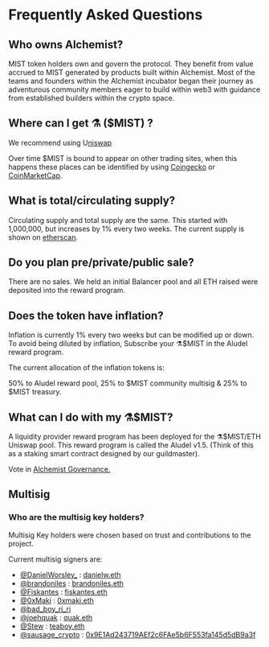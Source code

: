 # Frequently Asked Questions

## **Who owns Alchemist?**

MIST token holders own and govern the protocol. They benefit from value accrued to MIST generated by products built within Alchemist. Most of the teams and founders within the Alchemist incubator began their journey as adventurous community members eager to build within web3 with guidance from established builders within the crypto space.

## **Where can I get ⚗️ ($MIST) ?**

We recommend using U[niswap](https://app.uniswap.org/#/swap?outputCurrency=0x88acdd2a6425c3faae4bc9650fd7e27e0bebb7ab\&use=V2\&chain=mainnet)

Over time $MIST is bound to appear on other trading sites, when this happens these places can be identified by using [Coingecko](https://www.coingecko.com/en/coins/alchemist) or [CoinMarketCap](https://coinmarketcap.com/currencies/alchemist/).

## **What is total/circulating supply?**

Circulating supply and total supply are the same. This started with 1,000,000, but increases by 1% every two weeks. The current supply is shown on [etherscan](https://etherscan.io/token/0x88acdd2a6425c3faae4bc9650fd7e27e0bebb7ab).

## **Do you plan pre/private/public sale?**

There are no sales. We held an initial Balancer pool and all ETH raised were deposited into the reward program.

## **Does the token have inflation?**

Inflation is currently 1% every two weeks but can be modified up or down. To avoid being diluted by inflation, Subscribe your ⚗️$MIST in the Aludel reward program.

The current allocation of the inflation tokens is:

50% to Aludel reward pool, 25% to $MIST community multisig & 25% to $MIST treasury.

## **What can I do with my ⚗️$MIST?**

A liquidity provider reward program has been deployed for the ⚗️$MIST/ETH Uniswap pool. This reward program is called the Aludel v1.5. (Think of this as a staking smart contract designed by our guildmaster).

Vote in [Alchemist Governance.](https://crucible.alchemist.wtf/governance/alchemistcoin.eth)

## **Multisig**

### **Who are the multisig key holders?**

Multisig Key holders were chosen  based on trust and contributions to the project.

Current multisig signers are:

* [@DanielWorsley\_](https://twitter.com/danielworsley\_) : [danielw.eth](https://etherscan.io/address/danielw.eth)
* [@brandoniles](https://twitter.com/brandoniles) : [brandoniles.eth](https://etherscan.io/address/brandoniles.eth)
* [@Fiskantes](https://twitter.com/Fiskantes) : [fiskantes.eth](https://etherscan.io/address/fiskantes.eth)
* [@0xMaki](https://twitter.com/0xMaki) : [0xmaki.eth](https://etherscan.io/address/0xmaki.eth)
* [@bad\_boy\_ri\_ri](https://twitter.com/bad\_boy\_ri\_ri)
* [@joehquak](https://twitter.com/joehquak) : [quak.eth](https://etherscan.io/address/quak.eth)
* [@Stew](https://twitter.com/Alchy52651117) : [teaboy.eth ](https://etherscan.io/address/0xb3c6ca6db4f7857db70b533e13940baa3579b16e)
* [@sausage\_crypto](https://twitter.com/sausage\_crypto) : [0x9E1Ad243719AEf2c6FAe5b6F553fa145d5dB9a3f](https://etherscan.io/address/0x9E1Ad243719AEf2c6FAe5b6F553fa145d5dB9a3f)

